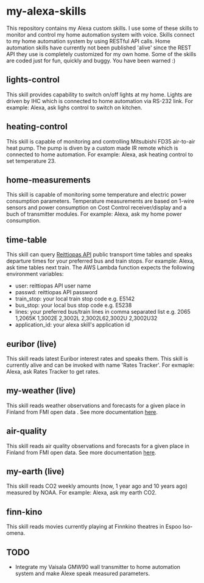 # my-alexa-skills
This repository contains my Alexa custom skills. I use some of these skills to monitor and control my home automation system with voice. Skills connect to my home automation system by using RESTful API calls. Home automation skills have currently not been published 'alive' since the REST API they use is completely customized for my own home. Some of the skills are coded just for fun, quickly and buggy. You have been warned :) 

## lights-control
This skill provides capability to switch on/off lights at my home. Lights are driven by IHC which is connected to home automation via RS-232 link. For example: Alexa, ask lighs control to switch on kitchen. 

## heating-control
This skill is capable of monitoring and controlling Mitsubishi FD35 air-to-air heat pump. The pump is diven by a custom made IR remote which is connected to home automation. For example: Alexa, ask heating control to set temperature 23.

## home-measurements
This skill is capable of monitoring some temperature and electric power consumption parameters. Temperature measurements are based on 1-wire sensors and power consumption on Cost Control receiver/display and a buch of transmitter modules. For example: Alexa, ask my home power consumption.

## time-table
This skill can query [Reittiopas API](http://developer.reittiopas.fi/pages/fi/http-get-interface-version-2.php?lang=EN) public transport time tables and speaks departure times for your preferred bus and train stops. For example: Alexa, ask time tables next train.
The AWS Lambda function expects the following environment variables:
- user: reittiopas API user name
- passwd: reittiopas API password
- train_stop: your local train stop code e.g. E5142
- bus_stop: your local bus stop code e.g. E5238
- lines: your preferred bus/train lines in comma separated list e.g. 2065  1,2065K 1,3002E 2,3002L 2,3002L62,3002U 2,3002U32
- application_id: your alexa skill's application id

## euribor (live)
This skill reads latest Euribor interest rates and speaks them. This skill is currently alive and can be invoked with name 'Rates Tracker'. For exmaple: Alexa, ask Rates Tracker to get rates. 

## my-weather (live)
This skill reads weather observations and forecasts for a given place in Finland from FMI open data . See more documentation [here](https://alexapublic.s3.amazonaws.com/my-weather.html). 

## air-quality
This skill reads air quality observations and forecasts for a given place in Finland from FMI open data. See more documentation [here](https://alexapublic.s3.amazonaws.com/air-quality.html). 

## my-earth (live)
This skill reads CO2 weekly amounts (now, 1 year ago and 10 years ago) measured by NOAA. For example: Alexa, ask my earth CO2.

## finn-kino
This skill reads movies currently playing at Finnkino theatres in Espoo Iso-omena. 

## TODO
- Integrate my Vaisala GMW90 wall transmitter to home automation system and make Alexe speak measured parameters.
